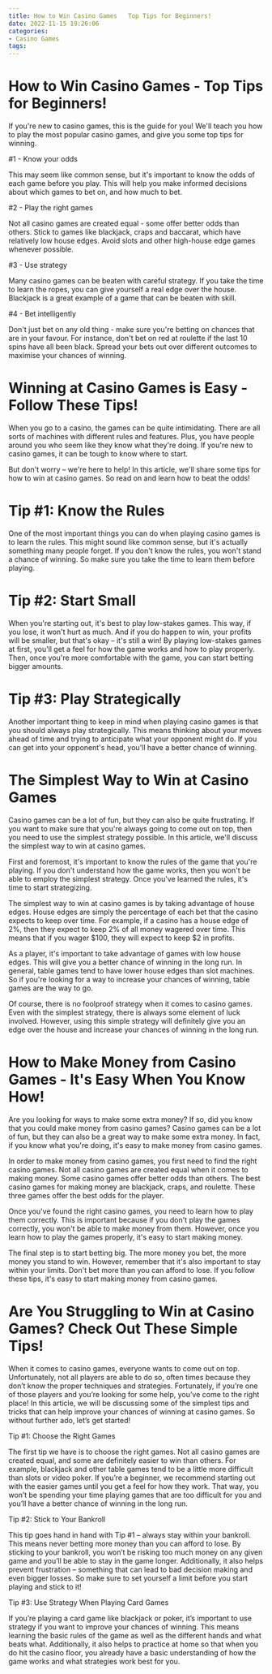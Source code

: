 ```yaml
---
title: How to Win Casino Games   Top Tips for Beginners!
date: 2022-11-15 19:26:06
categories:
- Casino Games
tags:
---
```



#  How to Win Casino Games - Top Tips for Beginners!

If you're new to casino games, this is the guide for you! We'll teach you how to play the most popular casino games, and give you some top tips for winning.

#1 - Know your odds

This may seem like common sense, but it's important to know the odds of each game before you play. This will help you make informed decisions about which games to bet on, and how much to bet.

#2 - Play the right games

Not all casino games are created equal - some offer better odds than others. Stick to games like blackjack, craps and baccarat, which have relatively low house edges. Avoid slots and other high-house edge games whenever possible.

#3 - Use strategy

Many casino games can be beaten with careful strategy. If you take the time to learn the ropes, you can give yourself a real edge over the house. Blackjack is a great example of a game that can be beaten with skill.

#4 - Bet intelligently

Don't just bet on any old thing - make sure you're betting on chances that are in your favour. For instance, don't bet on red at roulette if the last 10 spins have all been black. Spread your bets out over different outcomes to maximise your chances of winning.

#  Winning at Casino Games is Easy - Follow These Tips!

When you go to a casino, the games can be quite intimidating. There are all sorts of machines with different rules and features. Plus, you have people around you who seem like they know what they're doing. If you're new to casino games, it can be tough to know where to start.

But don't worry – we're here to help! In this article, we'll share some tips for how to win at casino games. So read on and learn how to beat the odds!

# Tip #1: Know the Rules

One of the most important things you can do when playing casino games is to learn the rules. This might sound like common sense, but it's actually something many people forget. If you don't know the rules, you won't stand a chance of winning. So make sure you take the time to learn them before playing.

# Tip #2: Start Small

When you're starting out, it's best to play low-stakes games. This way, if you lose, it won't hurt as much. And if you do happen to win, your profits will be smaller, but that's okay – it's still a win! By playing low-stakes games at first, you'll get a feel for how the game works and how to play properly. Then, once you're more comfortable with the game, you can start betting bigger amounts.

# Tip #3: Play Strategically

Another important thing to keep in mind when playing casino games is that you should always play strategically. This means thinking about your moves ahead of time and trying to anticipate what your opponent might do. If you can get into your opponent's head, you'll have a better chance of winning.

#  The Simplest Way to Win at Casino Games 

Casino games can be a lot of fun, but they can also be quite frustrating. If you want to make sure that you're always going to come out on top, then you need to use the simplest strategy possible. In this article, we'll discuss the simplest way to win at casino games.

First and foremost, it's important to know the rules of the game that you're playing. If you don't understand how the game works, then you won't be able to employ the simplest strategy. Once you've learned the rules, it's time to start strategizing.

The simplest way to win at casino games is by taking advantage of house edges. House edges are simply the percentage of each bet that the casino expects to keep over time. For example, if a casino has a house edge of 2%, then they expect to keep 2% of all money wagered over time. This means that if you wager $100, they will expect to keep $2 in profits.

As a player, it's important to take advantage of games with low house edges. This will give you a better chance of winning in the long run. In general, table games tend to have lower house edges than slot machines. So if you're looking for a way to increase your chances of winning, table games are the way to go.

Of course, there is no foolproof strategy when it comes to casino games. Even with the simplest strategy, there is always some element of luck involved. However, using this simple strategy will definitely give you an edge over the house and increase your chances of winning in the long run.

#  How to Make Money from Casino Games - It's Easy When You Know How!

Are you looking for ways to make some extra money? If so, did you know that you could make money from casino games? Casino games can be a lot of fun, but they can also be a great way to make some extra money. In fact, if you know what you're doing, it's easy to make money from casino games.

In order to make money from casino games, you first need to find the right casino games. Not all casino games are created equal when it comes to making money. Some casino games offer better odds than others. The best casino games for making money are blackjack, craps, and roulette. These three games offer the best odds for the player.

Once you've found the right casino games, you need to learn how to play them correctly. This is important because if you don't play the games correctly, you won't be able to make money from them. However, once you learn how to play the games properly, it's easy to start making money.

The final step is to start betting big. The more money you bet, the more money you stand to win. However, remember that it's also important to stay within your limits. Don't bet more than you can afford to lose. If you follow these tips, it's easy to start making money from casino games.

#  Are You Struggling to Win at Casino Games? Check Out These Simple Tips!

When it comes to casino games, everyone wants to come out on top. Unfortunately, not all players are able to do so, often times because they don’t know the proper techniques and strategies. Fortunately, if you’re one of those players and you’re looking for some help, you’ve come to the right place! In this article, we will be discussing some of the simplest tips and tricks that can help improve your chances of winning at casino games. So without further ado, let’s get started!

Tip #1: Choose the Right Games

The first tip we have is to choose the right games. Not all casino games are created equal, and some are definitely easier to win than others. For example, blackjack and other table games tend to be a little more difficult than slots or video poker. If you’re a beginner, we recommend starting out with the easier games until you get a feel for how they work. That way, you won’t be spending your time playing games that are too difficult for you and you’ll have a better chance of winning in the long run.

Tip #2: Stick to Your Bankroll

This tip goes hand in hand with Tip #1 – always stay within your bankroll. This means never betting more money than you can afford to lose. By sticking to your bankroll, you won’t be risking too much money on any given game and you’ll be able to stay in the game longer. Additionally, it also helps prevent frustration – something that can lead to bad decision making and even bigger losses. So make sure to set yourself a limit before you start playing and stick to it!

Tip #3: Use Strategy When Playing Card Games

If you’re playing a card game like blackjack or poker, it’s important to use strategy if you want to improve your chances of winning. This means learning the basic rules of the game as well as the different hands and what beats what. Additionally, it also helps to practice at home so that when you do hit the casino floor, you already have a basic understanding of how the game works and what strategies work best for you.
